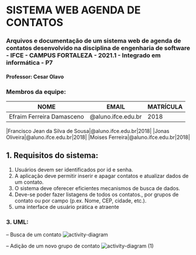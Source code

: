 # SISTEMA WEB AGENDA DE CONTATOS
### Arquivos e documentação de um sistema web de agenda de contatos desenvolvido na disciplina de engenharia de software - IFCE - CAMPUS FORTALEZA - 2021.1 - Integrado em informática - P7
#### Professor: Cesar Olavo

### Membros da equipe:
|NOME|EMAIL|MATRÍCULA|
| -------- | -------- | -------- |
|Efraim Ferreira Damasceno|@aluno.ifce.edu.br|2018|

|Francisco Jean da Silva de Sousa|@aluno.ifce.edu.br|2018|
|Jonas Oliveira|@aluno.ifce.edu.br|2018|
|Moises Ferreira|@aluno.ifce.edu.br|2018|

## 1. Requisitos do sistema:

1. Usuários devem ser identificados por id e senha.
2. A aplicação deve permitir inserir e apagar contatos e atualizar dados de um contato.
3. O sistema deve oferecer eficientes mecanismos de busca de dados.
4. Deve-se poder fazer listagens de todos os contatos., por grupos de contato ou por campo (p.ex.
Nome, CEP, cidade, etc.).
5. uma interface de usuário prática e atraente

### 3. UML:

– Busca de um contato
![activity-diagram](https://user-images.githubusercontent.com/71938841/125516078-cb62affa-0b76-43ec-8628-68bf2e6963b8.png)

– Adição de um novo grupo de contato
![activity-diagram (1)](https://user-images.githubusercontent.com/71938841/125519888-6f07a238-a90c-47d6-adc4-3a70248c26cd.png)

